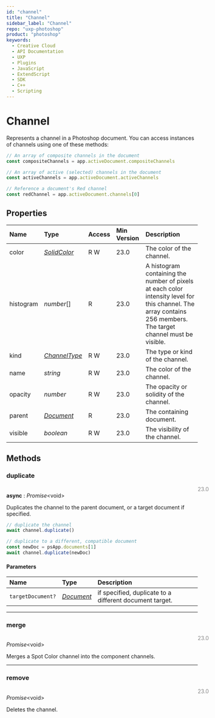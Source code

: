 ```yaml
---
id: "channel"
title: "Channel"
sidebar_label: "Channel"
repo: "uxp-photoshop"
product: "photoshop"
keywords:
  - Creative Cloud
  - API Documentation
  - UXP
  - Plugins
  - JavaScript
  - ExtendScript
  - SDK
  - C++
  - Scripting
---
```


# Channel

Represents a channel in a Photoshop document.
You can access instances of channels using one of these methods:

```javascript
// An array of composite channels in the document
const compositeChannels = app.activeDocument.compositeChannels

// An array of active (selected) channels in the document
const activeChannels = app.activeDocument.activeChannels

// Reference a document's Red channel
const redChannel = app.activeDocument.channels[0]
```

## Properties

| Name | Type | Access | Min Version | Description |
| :------ | :------ | :------ | :------ | :------ |
| color | [*SolidColor*](/ps_reference/classes/solidcolor/) | R W | 23.0 | The color of the channel. |
| histogram | *number*[] | R | 23.0 | A histogram containing the number of pixels at each color intensity level for this channel. The array contains 256 members. The target channel must be visible. |
| kind | [*ChannelType*](/ps_reference/modules/constants/#channeltype) | R W | 23.0 | The type or kind of the channel. |
| name | *string* | R W | 23.0 | The color of the channel. |
| opacity | *number* | R W | 23.0 | The opacity or solidity of the channel. |
| parent | [*Document*](/ps_reference/classes/document/) | R | 23.0 | The containing document. |
| visible | *boolean* | R W | 23.0 | The visibility of the channel. |

## Methods

### duplicate
<span class="minversion" style="float:left; margin-left:36em; opacity:0.5;">23.0</span>

**async** : *Promise*<void\>

Duplicates the channel to the parent document, or a target document
if specified.

```javascript
// duplicate the channel
await channel.duplicate()

// duplicate to a different, compatible document
const newDoc = psApp.documents[1]
await channel.duplicate(newDoc)
```

#### Parameters

| Name | Type | Description |
| :------ | :------ | :------ |
| `targetDocument?` | [*Document*](/ps_reference/classes/document/) | if specified, duplicate to a different document target. |

___

### merge
<span class="minversion" style="float:left; margin-left:36em; opacity:0.5;">23.0</span>

*Promise*<void\>

Merges a Spot Color channel into the component channels.

___

### remove
<span class="minversion" style="float:left; margin-left:36em; opacity:0.5;">23.0</span>

*Promise*<void\>

Deletes the channel.
